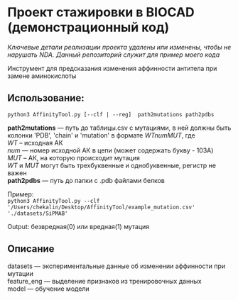 # Проект стажировки в BIOCAD (демонстрационный код)
*Ключевые детали реализации проекта удалены или изменены, чтобы не нарушать NDA. Данный репозиторий служит для пример моего кода*


Инструмент для предсказания изменения аффинности антитела при замене аминокислоты

## Использование:  
`python3 AffinityTool.py [--clf | --reg]  path2mutations path2pdbs`  

**path2mutations** — путь до таблицы.csv с мутациями, в ней должны быть колонки 'PDB', 'chain' и 'mutation' в формате *WTnumMUT*, где  
*WT* – исходная АК  
*num* — номер исходной АК в цепи (может содержать букву - 103A)  
*MUT* – АК, на которую происходит мутация  
*WT* и *MUT* могут быть трехбуквенные и однобуквенные, регистр не важен  
**path2pdbs** — путь до папки с .pdb файлами белков

Пример:  
`python3 AffinityTool.py --clf '/Users/chekalin/Desktop/AffinityTool/example_mutation.csv' './datasets/SiPMAB'`

Output: безвредная(0) или вредная(1) мутация

## Описание
datasets — экспериментальные данные об изменении аффинности при мутации  
feature_eng — выделение признаков из тренировочных данных  
model — обучение модели



